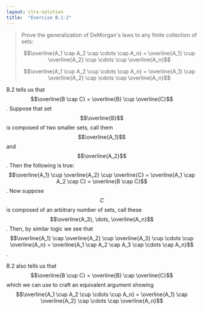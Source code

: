 ```yaml
---
layout: clrs-solution
title:  "Exercise B.1-2"
---
```

>Prove the generalization of DeMorgan's laws to any finite collection of sets:
>
> $$\overline{A_1 \cap A_2 \cap \cdots \cap A_n} = \overline{A_1} \cup \overline{A_2} \cup \cdots \cup \overline{A_n}$$
>
> $$\overline{A_1 \cup A_2 \cup \cdots \cup A_n} = \overline{A_1} \cap \overline{A_2} \cap \cdots \cap \overline{A_n}$$

B.2 tells us that $$\overline{B \cap C} = \overline{B} \cup \overline{C}$$. Suppose that set $$\overline{B}$$ is composed of two smaller sets, call them $$\overline{A_1}$$ and $$\overline{A_2}$$. Then the following is true: $$\overline{A_1} \cup \overline{A_2} \cup \overline{C} = \overline{A_1 \cap A_2 \cap C} = \overline{B \cap C}$$. Now suppose $$C$$ is composed of an arbitrary number of sets, call these $$\overline{A_3}, \dots, \overline{A_n}$$. Then, by similar logic we see that $$\overline{A_1} \cap \overline{A_2} \cup \overline{A_3} \cup \cdots \cup \overline{A_n} = \overline{A_1 \cap A_2 \cap A_3 \cap \cdots \cap A_n}$$.

B.2 also tells us that $$\overline{B \cup C} = \overline{B} \cap \overline{C}$$ which we can use to craft an equivalent argument showing $$\overline{A_1 \cup A_2 \cup \cdots \cup A_n} = \overline{A_1} \cap \overline{A_2} \cap \cdots \cap \overline{A_n}$$